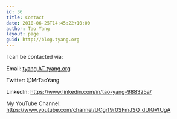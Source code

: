 ```yaml
---
id: 36
title: Contact
date: 2010-06-25T14:45:22+10:00
author: Tao Yang
layout: page
guid: http://blog.tyang.org
---
```

I can be contacted via:

<span style="color: #000000;">Email: <a href="mailto:tyang@tyang.org"><span style="color: #000000;">tyang AT tyang.org</span></a></span>

<span style="color: #000000;">Twitter: @MrTaoYang</span>

<span style="color: #000000;">LinkedIn: <a href="https://www.linkedin.com/in/tao-yang-988325a/">https://www.linkedin.com/in/tao-yang-988325a/</a></span>

My YouTube Channel: <a href="https://www.youtube.com/channel/UCgrf9r0SFmJSQ_dUIQVtUgA">https://www.youtube.com/channel/UCgrf9r0SFmJSQ_dUIQVtUgA</a>